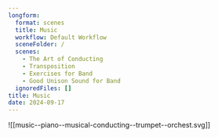 ```yaml
---
longform:
  format: scenes
  title: Music
  workflow: Default Workflow
  sceneFolder: /
  scenes:
    - The Art of Conducting
    - Transposition
    - Exercises for Band
    - Good Unison Sound for Band
  ignoredFiles: []
title: Music
date: 2024-09-17
---
```

![[music--piano--musical-conducting--trumpet--orchest.svg]]